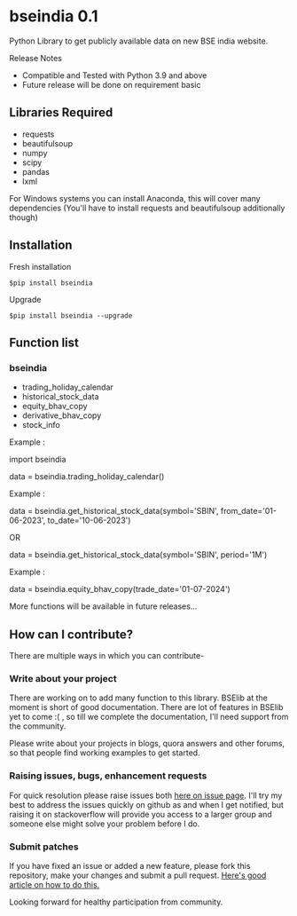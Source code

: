 # bseindia 0.1

Python Library to get publicly available data on new BSE india website.

Release Notes
* Compatible and Tested with Python 3.9 and above
* Future release will be done on requirement basic

## Libraries Required
- requests
- beautifulsoup
- numpy 
- scipy
- pandas
- lxml

For Windows systems you can install Anaconda, this will cover many dependencies (You'll have to install requests and beautifulsoup additionally though)

## Installation
Fresh installation 

```$pip install bseindia```

Upgrade

```$pip install bseindia --upgrade```

## Function list

### bseindia
* trading_holiday_calendar
* historical_stock_data
* equity_bhav_copy
* derivative_bhav_copy
* stock_info

Example :

import bseindia

data = bseindia.trading_holiday_calendar()


Example :

data = bseindia.get_historical_stock_data(symbol='SBIN', from_date='01-06-2023', to_date='10-06-2023')
                                            
OR

data = bseindia.get_historical_stock_data(symbol='SBIN', period='1M')

Example :

data = bseindia.equity_bhav_copy(trade_date='01-07-2024')

More functions will be available in future releases...

## How can I contribute?
There are multiple ways in which you can contribute-

### Write about your project

There are working on to add many function to this library. BSElib at the moment is short of good documentation. There are lot of features in BSElib yet to come :( , so till we complete the documentation, I'll need support from the community.

Please write about your projects in blogs, quora answers and other forums, so that people find working examples to get started.

### Raising issues, bugs, enhancement requests

For quick resolution please raise issues both [here on issue page](https://github.com/RuchiTanmay/bselib/issues). I'll try my best to address the issues quickly on github as and when I get notified, but raising it on stackoverflow will provide you access to a larger group and someone else might solve your problem before I do.

### Submit patches

If you have fixed an issue or added a new feature, please fork this repository, make your changes and submit a pull request. [Here's good article on how to do this.](https://code.tutsplus.com/tutorials/how-to-collaborate-on-github--net-34267) 

Looking forward for healthy participation from community.
